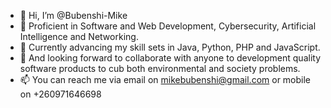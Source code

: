 - 👋 Hi, I’m @Bubenshi-Mike
- 👀 Proficient in Software and Web Development, Cybersecurity, Artificial Intelligence and Networking.
- 🌱 Currently advancing my skill sets in Java, Python, PHP and JavaScript.
- 💞️ And looking forward to collaborate with anyone to development quality software products to cub both environmental and society problems.
- 📫 You can reach me via email on mikebubenshi@gmail.com or mobile on +260971646698
